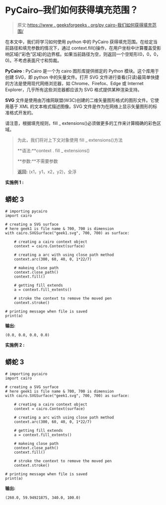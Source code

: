 # PyCairo–我们如何获得填充范围？

> 原文:[https://www . geeksforgeeks . org/py cairo-我们如何获得填充范围/](https://www.geeksforgeeks.org/pycairo-how-we-can-get-fill-extents/)

在本文中，我们将学习如何使用 python 中的 PyCairo 获得填充范围。在给定当前路径和填充参数的情况下，通过 context.fill()操作，在用户坐标中计算覆盖受影响区域(“彩色”区域)的边界框。如果当前路径为空，则返回一个空矩形(0，0，0，0)。不考虑表面尺寸和剪裁。

**PyCairo** : PyCairo 是一个为 cairo 图形库提供绑定的 Python 模块。这个库用于创建 SVG，即 python 中的矢量文件。打开 SVG 文件进行查看(只读)最简单快捷的方法是使用现代网络浏览器，如 Chrome、Firefox、Edge 或 Internet Explorer，几乎所有这些浏览器都应该为 SVG 格式提供某种渲染支持。

**SVG** 文件是使用由万维网联盟(W3C)创建的二维矢量图形格式的图形文件。它使用基于 XML 的文本格式描述图像。SVG 文件是作为在网络上显示矢量图形的标准格式开发的。

请注意，根据填充规则，fill _ extensions()必须做更多的工作来计算精确的彩色区域。

> 为此，我们将对上下文对象使用 fill _ extensions()方法
> 
> **语法:**context . fill _ extensions()
> 
> **参数:**不需要参数
> 
> **返回:** (x1，y1，x2，y2)，全浮

**实施例 1 :**

## 蟒蛇 3

```
# importing pycairo
import cairo

# creating a SVG surface
# here geek1 is file name & 700, 700 is dimension
with cairo.SVGSurface("geek1.svg", 700, 700) as surface:

    # creating a cairo context object
    context = cairo.Context(surface)

    # creating a arc with using close path method
    context.arc(300, 60, 40, 0, 1*22/7)

    # makeing close path
    context.close_path()
    context.fill()

    # getting fill extends
    a = context.fill_extents()

    # stroke the context to remove the moved pen
    context.stroke()

# printing message when file is saved
print(a)
```

**输出:**

```
(0.0, 0.0, 0.0, 0.0)
```

**实施例 2 :**

## 蟒蛇 3

```
# importing pycairo
import cairo

# creating a SVG surface
# here geek1 is file name & 700, 700 is dimension
with cairo.SVGSurface("geek1.svg", 700, 700) as surface:

    # creating a cairo context object
    context = cairo.Context(surface)

    # creating a arc with using close path method
    context.arc(300, 60, 40, 0, 1*22/7)

    # getting fill extends
    a = context.fill_extents()

    # makeing close path
    context.close_path()
    context.fill()

    # stroke the context to remove the moved pen
    context.stroke()

# printing message when file is saved
print(a)
```

**输出:**

```
(260.0, 59.94921875, 340.0, 100.0)
```